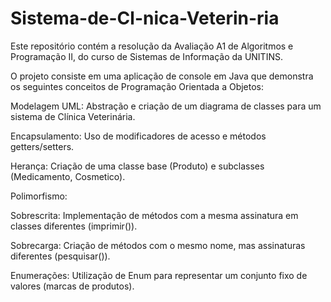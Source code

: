 # Sistema-de-Cl-nica-Veterin-ria
Este repositório contém a resolução da Avaliação A1 de Algoritmos e Programação II, do curso de Sistemas de Informação da UNITINS.


O projeto consiste em uma aplicação de console em Java que demonstra os seguintes conceitos de Programação Orientada a Objetos:


Modelagem UML: Abstração e criação de um diagrama de classes para um sistema de Clínica Veterinária.


Encapsulamento: Uso de modificadores de acesso e métodos getters/setters.


Herança: Criação de uma classe base (Produto) e subclasses (Medicamento, Cosmetico).


Polimorfismo:


Sobrescrita: Implementação de métodos com a mesma assinatura em classes diferentes (imprimir()).


Sobrecarga: Criação de métodos com o mesmo nome, mas assinaturas diferentes (pesquisar()).


Enumerações: Utilização de Enum para representar um conjunto fixo de valores (marcas de produtos).
